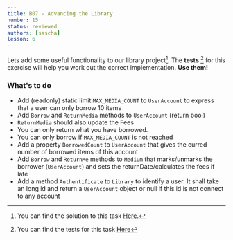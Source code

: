 ```yaml
---
title: B07 - Advancing the Library
number: 15
status: reviewed
authors: [sascha]
lesson: 6
---
```


Lets add some useful functionality to our library project[^solution]. The **tests** [^tests] for this exercise will help you work out the correct implementation. **Use them!**

[^tests]:
    You can find the tests for this task [Here](https://github.com/satkowski/csharp-solutions/tree/master/lesson_06/B07_advanced_example/Tests)

[^solution]:
    You can find the solution to this task [Here](https://github.com/satkowski/csharp-solutions/blob/master/lesson_06/B07_advanced_example/ExerciseSolution/).

### What's to do

- Add (readonly) static limit `MAX_MEDIA_COUNT` to `UserAccount` to express that a user can only borrow 10 items
- Add `Borrow` and `ReturnMedia` methods to `UserAccount` (return bool)
- `ReturnMedia` should also update the Fees
- You can only return what you have borrowed. 
- You can only borrow if `MAX_MEDIA_COUNT` is not reached
- Add a property `BorrowedCount` to `UserAccount` that gives the curred number of borrowed items of this account
- Add `Borrow` and `ReturnMe` methods to `Medium` that marks/unmarks the borrower (`UserAccount`) and sets the returnDate/calculates the fees if late
- Add a method `Authentificate` to `Library` to identify a user. It shall take an long id and return a `UserAccount` object or null if this id is not connect to any account

